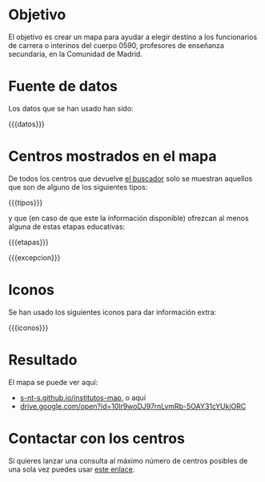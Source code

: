 # Objetivo

El objetivo es crear un mapa para ayudar a elegir destino
a los funcionarios de carrera o interinos del cuerpo 0590,
profesores de enseñanza secundaria, en la Comunidad de Madrid.

# Fuente de datos

Los datos que se han usado han sido:

{{{datos}}}

# Centros mostrados en el mapa

De todos los centros que devuelve [el buscador]({{{buscador}}}) solo se muestran
aquellos que son de alguno de los siguientes tipos:

{{{tipos}}}

y que (en caso de que este la información disponible) ofrezcan al menos alguna de estas etapas educativas:

{{{etapas}}}

{{{excepcion}}}

# Iconos

Se han usado los siguientes iconos para dar información extra:

{{{iconos}}}

# Resultado

El mapa se puede ver aquí:
* [s-nt-s.github.io/institutos-map](https://s-nt-s.github.io/institutos-map/), o aquí
* [drive.google.com/open?id=10lr9woDJ97rnLvmRb-5OAY31cYUkjORC](https://drive.google.com/open?id=10lr9woDJ97rnLvmRb-5OAY31cYUkjORC)

# Contactar con los centros

Si quieres lanzar una consulta al máximo número de centros posibles de una
sola vez puedes usar [este enlace]({{{enlaces_mail}}}).
